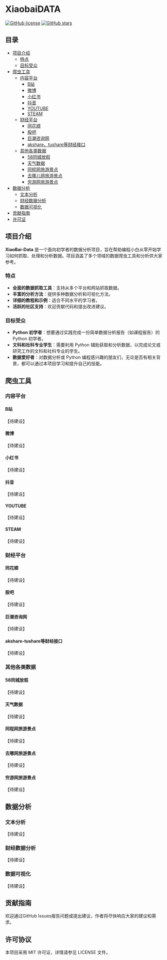 # XiaobaiDATA

[![GitHub license](https://img.shields.io/badge/license-MIT-blue.svg)](https://github.com/pythonfitness/XiaobaiDATA/blob/main/LICENSE)
[![GitHub stars](https://img.shields.io/github/stars/pythonfitness/XiaobaiDATA?style=social)](https://github.com/pythonfitness/XiaobaiDATA)

## 目录
- [项目介绍](#项目介绍)
  - [特点](#特点)
  - [目标受众](#目标受众)
- [爬虫工具](#爬虫工具)
  - [内容平台](#内容平台)
    - [B站](#b站)
    - [微博](#微博)
    - [小红书](#小红书)
    - [抖音](#抖音)
    - [YOUTUBE](#youtube)
    - [STEAM](#steam)
  - [财经平台](#财经平台)
    - [同花顺](#同花顺)
    - [股吧](#股吧)
    - [巨潮咨询网](#巨潮咨询网)
    - [akshare、tushare等财经接口](#akshare-tushare等财经接口)
  - [其他各类数据](#其他各类数据)
    - [58同城放假](#58同城放假)
    - [天气数据](#天气数据)
    - [同程网旅游景点](#同程网旅游景点)
    - [去哪儿网旅游景点](#去哪网旅游景点)
    - [穷游网旅游景点](#穷游网旅游景点)
- [数据分析](#数据分析)
  - [文本分析](#文本分析)
  - [财经数据分析](#财经数据分析)
  - [数据可视化](#数据可视化)
- [贡献指南](#贡献指南)
- [许可证](#许可证)
## 项目介绍

**XiaoBai-Data** 是一个面向初学者的数据分析项目，旨在帮助编程小白从零开始学习如何抓取、处理和分析数据。项目涵盖了多个领域的数据爬虫工具和分析供大家参考。

### 特点
- **全面的数据抓取工具**：支持从多个平台和网站抓取数据。
- **丰富的分析方法**：提供多种数据分析和可视化方法。
- **详细的教程和示例**：适合不同水平的学习者。
- **活跃的社区支持**：欢迎贡献代码和提出改进建议。

### 目标受众
- **Python 初学者**：想要通过实践完成一份简单数据分析报告（如课程报告）的 Python 初学者。
- **文科和社科专业学生**：需要利用 Python 辅助获取和分析数据，以完成论文或研究工作的文科和社科专业的学生。
- **数据爱好者**：对数据分析或 Python 编程感兴趣的朋友们，无论是否有相关背景，都可以通过本项目学习和提升自己的技能。

## 爬虫工具

### 内容平台

#### B站
【待建设】
#### 微博
【待建设】
#### 小红书
【待建设】
#### 抖音
【待建设】
#### YOUTUBE
【待建设】
#### STEAM
【待建设】
### 财经平台

#### 同花顺
【待建设】
#### 股吧
【待建设】
#### 巨潮咨询网
【待建设】
#### akshare-tushare等财经接口
【待建设】
### 其他各类数据

#### 58同城放假
【待建设】
#### 天气数据
【待建设】
#### 同程网旅游景点
【待建设】
#### 去哪网旅游景点
【待建设】
#### 穷游网旅游景点
【待建设】

## 数据分析

### 文本分析
【待建设】
### 财经数据分析
【待建设】
### 数据可视化
【待建设】

## 贡献指南
欢迎通过GitHub Issues报告问题或提出建议，作者将尽快响应大家的建议和需求。

## 许可协议
本项目采用 MIT 许可证，详情请参见 LICENSE 文件。
